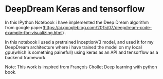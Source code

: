 # DeepDream Keras and tensorflow


In this IPython Notebook i have implemented the Deep Dream algorithm from google paper(https://ai.googleblog.com/2015/07/deepdream-code-example-for-visualizing.html) .

In this notebook i used a pretrained InceptionV3 model, and used it for my DeepDream architecture where i have trained the model on my local gpu(which is something painefull) using keras as an API and tensorflow as a backend framework.

Note:
This work is inspired from François Chollet Deep learning with python book.
